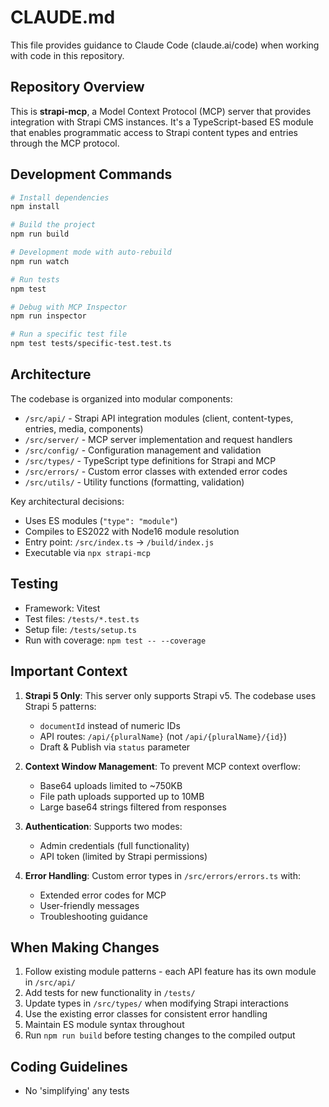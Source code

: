 # CLAUDE.md

This file provides guidance to Claude Code (claude.ai/code) when working with code in this repository.

## Repository Overview

This is **strapi-mcp**, a Model Context Protocol (MCP) server that provides integration with Strapi CMS instances. It's a TypeScript-based ES module that enables programmatic access to Strapi content types and entries through the MCP protocol.

## Development Commands

```bash
# Install dependencies
npm install

# Build the project
npm run build

# Development mode with auto-rebuild
npm run watch

# Run tests
npm test

# Debug with MCP Inspector
npm run inspector

# Run a specific test file
npm test tests/specific-test.test.ts
```

## Architecture

The codebase is organized into modular components:

- `/src/api/` - Strapi API integration modules (client, content-types, entries, media, components)
- `/src/server/` - MCP server implementation and request handlers
- `/src/config/` - Configuration management and validation
- `/src/types/` - TypeScript type definitions for Strapi and MCP
- `/src/errors/` - Custom error classes with extended error codes
- `/src/utils/` - Utility functions (formatting, validation)

Key architectural decisions:
- Uses ES modules (`"type": "module"`)
- Compiles to ES2022 with Node16 module resolution
- Entry point: `/src/index.ts` → `/build/index.js`
- Executable via `npx strapi-mcp`

## Testing

- Framework: Vitest
- Test files: `/tests/*.test.ts`
- Setup file: `/tests/setup.ts`
- Run with coverage: `npm test -- --coverage`

## Important Context

1. **Strapi 5 Only**: This server only supports Strapi v5. The codebase uses Strapi 5 patterns:
   - `documentId` instead of numeric IDs
   - API routes: `/api/{pluralName}` (not `/api/{pluralName}/{id}`)
   - Draft & Publish via `status` parameter

2. **Context Window Management**: To prevent MCP context overflow:
   - Base64 uploads limited to ~750KB
   - File path uploads supported up to 10MB
   - Large base64 strings filtered from responses

3. **Authentication**: Supports two modes:
   - Admin credentials (full functionality)
   - API token (limited by Strapi permissions)

4. **Error Handling**: Custom error types in `/src/errors/errors.ts` with:
   - Extended error codes for MCP
   - User-friendly messages
   - Troubleshooting guidance

## When Making Changes

1. Follow existing module patterns - each API feature has its own module in `/src/api/`
2. Add tests for new functionality in `/tests/`
3. Update types in `/src/types/` when modifying Strapi interactions
4. Use the existing error classes for consistent error handling
5. Maintain ES module syntax throughout
6. Run `npm run build` before testing changes to the compiled output

## Coding Guidelines

- No 'simplifying' any tests